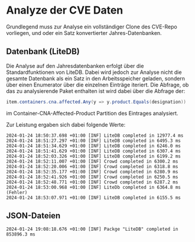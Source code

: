 # Analyze der CVE Daten
Grundlegend muss zur Analyse ein vollständiger Clone des CVE-Repo vorliegen, und oder ein Satz konvertierter Jahres-Datenbanken.

## Datenbank (LiteDB)
Die Analyse auf den Jahresdatenbanken erfolgt über die Standardfunktionen von LiteDB.
Dabei wird jedoch zur Analyse nicht die gesamte Datenbank als ein Satz in den Arbeitsspeicher geladen, sondern über einen Enumerator über die einzelnen Einträge iteriert.
Die Abfrage, ob das zu analysierende Paket enthalten ist wird dabei über die Abfrage der: 
```csharp
item.containers.cna.affected.Any(y => y.product.Equals(designation))
```
im Container-CNA-Affected-Product Partition des Eintrages analysiert.

Zur Leistung ergaben sich dabei folgende Werte:

```log
2024-01-24 18:50:37.698 +01:00 [INF] LiteDB completed in 12977.4 ms
2024-01-24 18:51:27.297 +01:00 [INF] LiteDB completed in 6495.3 ms
2024-01-24 18:51:34.629 +01:00 [INF] LiteDB completed in 6246.0 ms
2024-01-24 18:51:41.629 +01:00 [INF] LiteDB completed in 6307.4 ms
2024-01-24 18:52:03.326 +01:00 [INF] LiteDB completed in 6199.2 ms
2024-01-24 18:52:11.007 +01:00 [INF] Crowd completed in 6300.2 ms
2024-01-24 18:52:20.006 +01:00 [INF] Crowd completed in 6318.8 ms
2024-01-24 18:52:35.177 +01:00 [INF] Crowd completed in 6280.9 ms
2024-01-24 18:52:41.926 +01:00 [INF] Crowd completed in 6250.5 ms
2024-01-24 18:52:48.771 +01:00 [INF] Crowd completed in 6287.2 ms
2024-01-24 18:53:00.968 +01:00 [INF] LiteDb completed in 6364.8 ms (Fehler)
2024-01-24 18:53:07.971 +01:00 [INF] LiteDB completed in 6155.5 ms
```

## JSON-Dateien

```log
2024-01-24 19:08:18.676 +01:00 [INF] Packge "LiteDB" completed in 853896.3 ms
```
